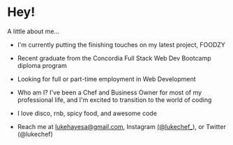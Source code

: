 # Hey!
A little about me...

* I'm currently putting the finishing touches on my latest project, FOODZY

* Recent graduate from the Concordia Full Stack Web Dev Bootcamp diploma program

* Looking for full or part-time employment in Web Development

* Who am I? I've been a Chef and Business Owner for most of my professional life, and I'm excited to transition to the world of coding

* I love disco, rnb, spicy food, and awesome code

* Reach me at lukehayesa@gmail.com, Instagram [(@lukechef_)](http://www.instagram.com/lukechef_), or Twitter (@lukechef)

